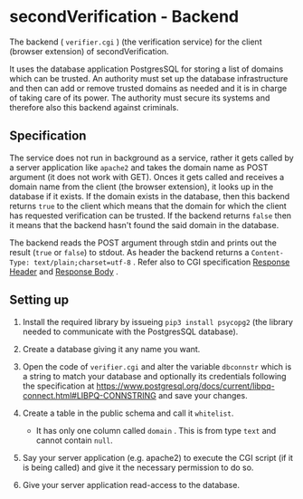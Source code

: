 # secondVerification - Backend

The backend ( `verifier.cgi` ) (the verification service) for the client (browser extension) of secondVerification.

It uses the database application PostgresSQL for storing a list of domains which can be trusted. An authority must set up the database infrastructure and then can add or remove trusted domains as needed and it is in charge of taking care of its power. The authority must secure its systems and therefore also this backend against criminals.

## Specification

The service does not run in background as a service, rather it gets called by a server application like `apache2` and takes the domain name as POST argument (it does not work with GET). Onces it gets called and receives a domain name from the client (the browser extension), it looks up in the database if it exists. If the domain exists in the database, then this backend returns `true` to the client which means that the domain for which the client has requested verification can be trusted. If the backend returns `false` then it means that the backend hasn't found the said domain in the database.

The backend reads the POST argument through stdin and prints out the result (`true` or `false`) to stdout. As header the backend returns a `Content-Type: text/plain;charset=utf-8` . Refer also to CGI specification [Response Header](https://tools.ietf.org/html/rfc3875#section-6.3) and [Response Body](https://tools.ietf.org/html/rfc3875#section-6.2.1) .

## Setting up

1. Install the required library by issueing `pip3 install psycopg2` (the library needed to communicate with the PostgresSQL database).

2. Create a database giving it any name you want.

3. Open the code of `verifier.cgi` and alter the variable `dbconnstr` which is a string to match your database and optionally its credentials following the specification at https://www.postgresql.org/docs/current/libpq-connect.html#LIBPQ-CONNSTRING and save your changes.

4. Create a table in the public schema and call it `whitelist`.
   
   - It has only one column called `domain` . This is from type `text` and cannot contain `null`.

5. Say your server application (e.g. apache2) to execute the CGI script (if it is being called) and give it the necessary permission to do so.

6. Give your server application read-access to the database.
